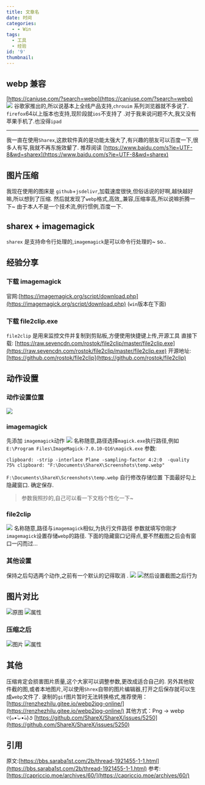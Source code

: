 ```yaml
---
title: 文章名
date: 时间
categories:
  - - Win
tags:
  - 工具
  - 经验
id: '9'
thumbnail:
---
```



## webp 兼容

[https://caniuse.com/?search=webp](https://caniuse.com/?search=webp) ![](https://cdn.uzz5.com/imgs/2021/02/27/OfeeuO5R.webp) 谷歌家推出的,所以说基本上全线产品支持,`chrouim` 系列浏览器就不多说了. `firefox`64以上版本也支持,现阶段就`ios`不支持了 .对于我来说问题不大,我又没有苹果手机了.也没得`ipad` 

* * *

我一直在使用`Sharex`,这款软件真的是功能太强大了,有兴趣的朋友可以百度一下,很多人有写,我就不再东施效颦了. 推荐阅读 [https://www.baidu.com/s?ie=UTF-8&wd=sharex](https://www.baidu.com/s?ie=UTF-8&wd=sharex)

## 图片压缩

我现在使用的图床是 `github`+`jsdelivr`,加载速度很快,但俗话说的好啊,越快越好嘛,所以想到了压缩. 然后就发现了`webp`格式,高效,,兼容,压缩率高,所以说嘛折腾一下~ 由于本人不是一个技术流,例行惯例,百度一下.

## sharex + imagemagick

`sharex` 是支持命令行处理的,`imagemagick`是可以命令行处理的~ so..

## 经验分享

### 下载 imagemagick

官网:[https://imagemagick.org/script/download.php](https://imagemagick.org/script/download.php) (`win`版本在下面)

### 下载 file2clip.exe

`file2clip` 是用来监控文件并复制到剪贴板,方便使用快捷键上传,开源工具 直接下载: [https://raw.sevencdn.com/rostok/file2clip/master/file2clip.exe](https://raw.sevencdn.com/rostok/file2clip/master/file2clip.exe) 开源地址:[https://github.com/rostok/file2clip](https://github.com/rostok/file2clip)

## 动作设置

### 动作设置位置

![](https://cdn.uzz5.com/imgs/2021/02/27/VCbb3IlW.webp)

### imagemagick

先添加 `imagemagick`动作 ![](https://cdn.uzz5.com/imgs/2021/02/27/zAXAYgIv.webp) 名称随意,路径选择`magick.exe`执行路径,例如`E:\Program Files\ImageMagick-7.0.10-Q16\magick.exe` 参数:

```
clipboard: -strip -interlace Plane -sampling-factor 4:2:0  -quality 75% clipboard: "F:\Documents\ShareX\Screenshots\temp.webp"
```

`F:\Documents\ShareX\Screenshots\temp.webp` 自行修改存储位置 下面最好勾上隐藏窗口. 确定保存.

> 参数我照抄的,自己可以看一下文档个性化一下~

### file2clip

![](https://cdn.uzz5.com/imgs/2021/02/27/dA5PfhIc.webp) 名称随意,路径与`imagemagick`相似,为执行文件路径 参数就填写你刚才`imagemagick`设置存储`webp`的路径. 下面的隐藏窗口记得点,要不然截图之后会有窗口一闪而过...

### 其他设置

保持之后勾选两个动作,之前有一个默认的记得取消 . ![](https://cdn.uzz5.com/imgs/2021/02/27/1S5Vp6lv.webp) ![然后设置截图之后行为](https://cdn.uzz5.com/imgs/2021/02/27/OE0QYpOL.webp "然后设置截图之后行为")

## 图片对比

![原图](https://cdn.uzz5.com/imgs/2021/02/27/EWDlTxOR.jpg "原图") ![属性](https://cdn.uzz5.com/imgs/2021/02/27/AL3X8jKw.webp "属性")

### 压缩之后

![图片](https://cdn.uzz5.com/imgs/2021/02/27/DvDeY4fY.webp "图片") ![属性](https://cdn.uzz5.com/imgs/2021/02/27/S58dL9rW.webp "属性")

## 其他

压缩肯定会损害图片质量,这个大家可以调整参数,更改成适合自己的. 另外其他软件截的图,或者本地图片,可以使用`Shrex`自带的图片编辑器,打开之后保存就可以生成`webp`文件了. 录制的`gif`图片暂时无法转换格式,推荐使用： [https://renzhezhilu.gitee.io/webp2jpg-online/](https://renzhezhilu.gitee.io/webp2jpg-online/) 其他方式：Png → webp ୧(๑•̀⌄•́๑)૭ [https://github.com/ShareX/ShareX/issues/5250](https://github.com/ShareX/ShareX/issues/5250)

## 引用

原文:[https://bbs.saraba1st.com/2b/thread-1921455-1-1.html](https://bbs.saraba1st.com/2b/thread-1921455-1-1.html) 参考:[https://capriccio.moe/archives/60/](https://capriccio.moe/archives/60/)